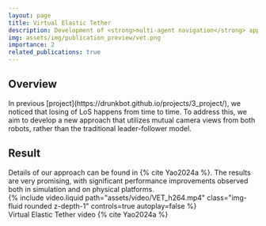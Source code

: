 ```yaml
---
layout: page
title: Virtual Elastic Tether
description: Development of <strong>multi-agent navigation</strong> approach for confined aquatic spaces, under <strong>limited sensory information</strong>. Validation includes full <strong>Gazebo</strong> simulation and <strong>physical implementation</strong>.
img: assets/img/publication_preview/vet.png
importance: 2
related_publications: true
---
```


<h2>Overview</h2>
In previous [project](https://drunkbot.github.io/projects/3_project/), we noticed that losing of LoS happens from time to time. To address this, we aim to develop a new approach that utilizes mutual camera views from both robots, rather than the traditional leader-follower model.

<h2>Result</h2>
Details of our approach can be found in {% cite Yao2024a %}. The results are very promising, with significant performance improvements observed both in simulation and on physical platforms.


<div class="row">
    <div class="col-sm mt-3 mt-md-0">
        {% include video.liquid path="assets/video/VET_h264.mp4" class="img-fluid rounded z-depth-1" controls=true autoplay=false %}
    </div>
</div>
<div class="caption">
    Virtual Elastic Tether video {% cite Yao2024a %}
</div>



